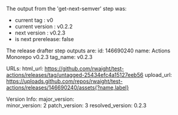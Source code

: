 The output from the 'get-next-semver' step was: 
- current tag       : v0 
- current version   : v0.2.2 
- next version      : v0.2.3 
- is next prerelease: false 

The release drafter step outputs are: 
id: 146690240
name: Actions Monorepo v0.2.3
tag_name: v0.2.3

URLs: 
html_url: https://github.com/rwaight/test-actions/releases/tag/untagged-25434efc4a15127eeb56
upload_url: https://uploads.github.com/repos/rwaight/test-actions/releases/146690240/assets{?name,label}

Version Info: 
major_version:  
minor_version: 2 
patch_version: 3 
resolved_version: 0.2.3 


